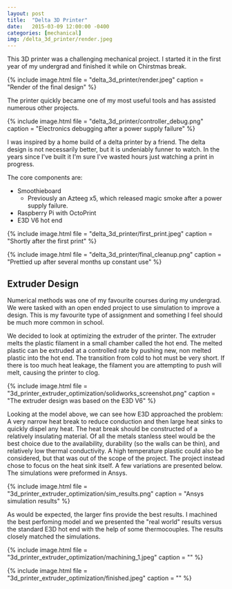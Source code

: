 ```yaml
---
layout: post
title:  "Delta 3D Printer"
date:   2015-03-09 12:00:00 -0400
categories: [mechanical]
img: /delta_3d_printer/render.jpeg
---
```


This 3D printer was a challenging mechanical project. I started it in the first year of my undergrad and finished it while on Chirstmas break. 

{% include image.html
file = "delta_3d_printer/render.jpeg"
caption = "Render of the final design"
%}

The printer quickly became one of my most useful tools and has assisted numerous other projects.

{% include image.html
file = "delta_3d_printer/controller_debug.png"
caption = "Electronics debugging after a power supply failure"
%}

I was inspired by a home build of a delta printer by a friend. The delta design is not necessarily better, but it is undeniably funner to watch. In the years since I've built it I'm sure I've wasted hours just watching a print in progress.

The core components are:
- Smoothieboard
    - Previously an Azteeg x5, which released magic smoke after a power supply failure.
- Raspberry Pi with OctoPrint
- E3D V6 hot end

{% include image.html
file = "delta_3d_printer/first_print.jpeg"
caption = "Shortly after the first print"
%}

{% include image.html
file = "delta_3d_printer/final_cleanup.png"
caption = "Prettied up after several months up constant use"
%}

## Extruder Design 

Numerical methods was one of my favourite courses during my undergrad. We were tasked with an open ended project to use simulation to improve a design. This is my favourite type of assignment and something I feel should be much more common in school. 

We decided to look at optimizing the extruder of the printer. The extruder melts the plastic filament in a small chamber called the hot end. The melted plastic can be extruded at a controlled rate by pushing new, non melted plastic into the hot end. The transition from cold to hot must be very short. If there is too much heat leakage, the filament you are attempting to push will melt, causing the printer to clog.

{% include image.html
file = "3d_printer_extruder_optimization/solidworks_screenshot.png"
caption = "The extruder design was based on the E3D V6"
%}

Looking at the model above, we can see how E3D approached the problem: A very narrow heat break to reduce conduction and then large heat sinks to quickly dispel any heat. The heat break should be constructed of a relatively insulating material. Of all the metals stanless steel would be the best choice due to the availability, durability (so the walls can be thin), and relatively low thermal conductivity. A high temperature plastic could also be considered, but that was out of the scope of the project. The project instead chose to focus on the heat sink itself. A few variations are presented below. The simulations were preformed in Ansys. 

{% include image.html
file = "3d_printer_extruder_optimization/sim_results.png"
caption = "Ansys simulation results"
%}

As would be expected, the larger fins provide the best results. I machined the best perfoming model and we presented the "real world" results versus the standard E3D hot end with the help of some thermocouples. The results closely matched the simulations. 


{% include image.html
file = "3d_printer_extruder_optimization/machining_1.jpeg"
caption = ""
%}

{% include image.html
file = "3d_printer_extruder_optimization/finished.jpeg"
caption = ""
%}
